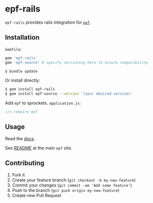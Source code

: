 # epf-rails

`epf-rails` provides rails integration for [`epf`].

## Installation

`Gemfile`:

```ruby
gem 'epf-rails'
gem 'epf-source' # specify versioning here to ensure compatibility
```

```sh
$ bundle update
```

Or install directly:

```sh
$ gem install epf-rails
$ gem install epf-source --version '(your desired version)'
```

Add `epf` to sprockets. `application.js`:

```javascript
//= require epf
```

## Usage

Read the [docs][epf site].

See [README][`epf`] at the main `epf` site.

## Contributing

1. Fork it
2. Create your feature branch (`git checkout -b my-new-feature`)
3. Commit your changes (`git commit -am 'Add some feature'`)
4. Push to the branch (`git push origin my-new-feature`)
5. Create new Pull Request

[`epf`]: https://github.com/GroupTalent/epf
[epf site]: http://epf.io
